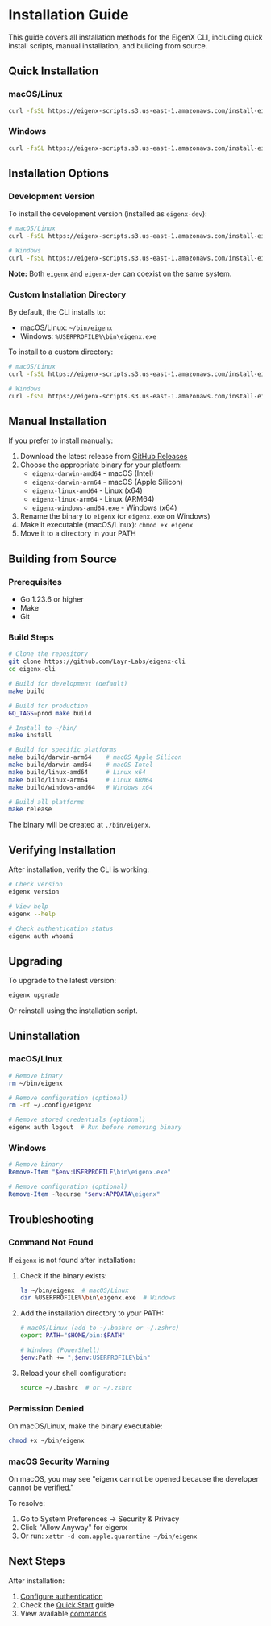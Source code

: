 # Installation Guide

This guide covers all installation methods for the EigenX CLI, including quick install scripts, manual installation, and building from source.

## Quick Installation

### macOS/Linux
```bash
curl -fsSL https://eigenx-scripts.s3.us-east-1.amazonaws.com/install-eigenx.sh | bash
```

### Windows
```bash
curl -fsSL https://eigenx-scripts.s3.us-east-1.amazonaws.com/install-eigenx.ps1 | powershell -
```

## Installation Options

### Development Version

To install the development version (installed as `eigenx-dev`):

```bash
# macOS/Linux
curl -fsSL https://eigenx-scripts.s3.us-east-1.amazonaws.com/install-eigenx.sh | bash -s -- --dev

# Windows
curl -fsSL https://eigenx-scripts.s3.us-east-1.amazonaws.com/install-eigenx.ps1 | powershell - -Dev
```

**Note:** Both `eigenx` and `eigenx-dev` can coexist on the same system.

### Custom Installation Directory

By default, the CLI installs to:
- macOS/Linux: `~/bin/eigenx`
- Windows: `%USERPROFILE%\bin\eigenx.exe`

To install to a custom directory:

```bash
# macOS/Linux
curl -fsSL https://eigenx-scripts.s3.us-east-1.amazonaws.com/install-eigenx.sh | bash -s -- --dir /custom/path

# Windows
curl -fsSL https://eigenx-scripts.s3.us-east-1.amazonaws.com/install-eigenx.ps1 | powershell - -Dir C:\custom\path
```

## Manual Installation

If you prefer to install manually:

1. Download the latest release from [GitHub Releases](https://github.com/Layr-Labs/eigenx-cli/releases)
2. Choose the appropriate binary for your platform:
   - `eigenx-darwin-amd64` - macOS (Intel)
   - `eigenx-darwin-arm64` - macOS (Apple Silicon)
   - `eigenx-linux-amd64` - Linux (x64)
   - `eigenx-linux-arm64` - Linux (ARM64)
   - `eigenx-windows-amd64.exe` - Windows (x64)
3. Rename the binary to `eigenx` (or `eigenx.exe` on Windows)
4. Make it executable (macOS/Linux): `chmod +x eigenx`
5. Move it to a directory in your PATH

## Building from Source

### Prerequisites

- Go 1.23.6 or higher
- Make
- Git

### Build Steps

```bash
# Clone the repository
git clone https://github.com/Layr-Labs/eigenx-cli
cd eigenx-cli

# Build for development (default)
make build

# Build for production
GO_TAGS=prod make build

# Install to ~/bin/
make install

# Build for specific platforms
make build/darwin-arm64    # macOS Apple Silicon
make build/darwin-amd64    # macOS Intel
make build/linux-amd64     # Linux x64
make build/linux-arm64     # Linux ARM64
make build/windows-amd64   # Windows x64

# Build all platforms
make release
```

The binary will be created at `./bin/eigenx`.


## Verifying Installation

After installation, verify the CLI is working:

```bash
# Check version
eigenx version

# View help
eigenx --help

# Check authentication status
eigenx auth whoami
```

## Upgrading

To upgrade to the latest version:

```bash
eigenx upgrade
```

Or reinstall using the installation script.

## Uninstallation

### macOS/Linux
```bash
# Remove binary
rm ~/bin/eigenx

# Remove configuration (optional)
rm -rf ~/.config/eigenx

# Remove stored credentials (optional)
eigenx auth logout  # Run before removing binary
```

### Windows
```powershell
# Remove binary
Remove-Item "$env:USERPROFILE\bin\eigenx.exe"

# Remove configuration (optional)
Remove-Item -Recurse "$env:APPDATA\eigenx"
```

## Troubleshooting

### Command Not Found

If `eigenx` is not found after installation:

1. Check if the binary exists:
   ```bash
   ls ~/bin/eigenx  # macOS/Linux
   dir %USERPROFILE%\bin\eigenx.exe  # Windows
   ```

2. Add the installation directory to your PATH:
   ```bash
   # macOS/Linux (add to ~/.bashrc or ~/.zshrc)
   export PATH="$HOME/bin:$PATH"

   # Windows (PowerShell)
   $env:Path += ";$env:USERPROFILE\bin"
   ```

3. Reload your shell configuration:
   ```bash
   source ~/.bashrc  # or ~/.zshrc
   ```

### Permission Denied

On macOS/Linux, make the binary executable:
```bash
chmod +x ~/bin/eigenx
```

### macOS Security Warning

On macOS, you may see "eigenx cannot be opened because the developer cannot be verified."

To resolve:
1. Go to System Preferences → Security & Privacy
2. Click "Allow Anyway" for eigenx
3. Or run: `xattr -d com.apple.quarantine ~/bin/eigenx`

## Next Steps

After installation:
1. [Configure authentication](AUTHENTICATION.md)
2. Check the [Quick Start](../README.md#quick-start) guide
3. View available [commands](COMMANDS.md)